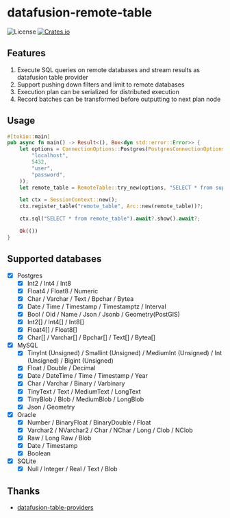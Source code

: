 # datafusion-remote-table
![License](https://img.shields.io/badge/license-MIT-blue.svg)
[![Crates.io](https://img.shields.io/crates/v/datafusion-remote-table.svg)](https://crates.io/crates/datafusion-remote-table)

## Features
1. Execute SQL queries on remote databases and stream results as datafusion table provider
2. Support pushing down filters and limit to remote databases
3. Execution plan can be serialized for distributed execution
4. Record batches can be transformed before outputting to next plan node

## Usage
```rust
#[tokio::main]
pub async fn main() -> Result<(), Box<dyn std::error::Error>> {
    let options = ConnectionOptions::Postgres(PostgresConnectionOptions::new(
        "localhost",
        5432,
        "user",
        "password",
    ));
    let remote_table = RemoteTable::try_new(options, "SELECT * from supported_data_types").await?;

    let ctx = SessionContext::new();
    ctx.register_table("remote_table", Arc::new(remote_table))?;

    ctx.sql("SELECT * from remote_table").await?.show().await?;

    Ok(())
}
```

## Supported databases
- [x] Postgres
  - [x] Int2 / Int4 / Int8
  - [x] Float4 / Float8 / Numeric
  - [x] Char / Varchar / Text / Bpchar / Bytea
  - [x] Date / Time / Timestamp / Timestamptz / Interval
  - [x] Bool / Oid / Name / Json / Jsonb / Geometry(PostGIS)
  - [x] Int2[] / Int4[] / Int8[]
  - [x] Float4[] / Float8[]
  - [x] Char[] / Varchar[] / Bpchar[] / Text[] / Bytea[]
- [x] MySQL
  - [x] TinyInt (Unsigned) / Smallint (Unsigned) / MediumInt (Unsigned) / Int (Unsigned) / Bigint (Unsigned)
  - [x] Float / Double / Decimal
  - [x] Date / DateTime / Time / Timestamp / Year
  - [x] Char / Varchar / Binary / Varbinary
  - [x] TinyText / Text / MediumText / LongText
  - [x] TinyBlob / Blob / MediumBlob / LongBlob
  - [x] Json / Geometry
- [x] Oracle
  - [x] Number / BinaryFloat / BinaryDouble / Float
  - [x] Varchar2 / NVarchar2 / Char / NChar / Long / Clob / NClob
  - [x] Raw / Long Raw / Blob
  - [x] Date / Timestamp
  - [x] Boolean 
- [x] SQLite
  - [x] Null / Integer / Real / Text / Blob

## Thanks
- [datafusion-table-providers](https://crates.io/crates/datafusion-table-providers)